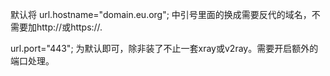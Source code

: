 
默认将 url.hostname="domain.eu.org"; 中引号里面的换成需要反代的域名，不需要加http://或https://.


url.port="443"; 为默认即可，除非装了不止一套xray或v2ray。需要开启额外的端口处理。
